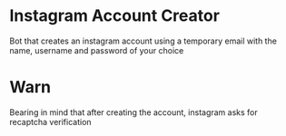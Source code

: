 # Instagram Account Creator
Bot that creates an instagram account using a temporary email with the name, username and password of your choice
<br>
# Warn
Bearing in mind that after creating the account, instagram asks for recaptcha verification
